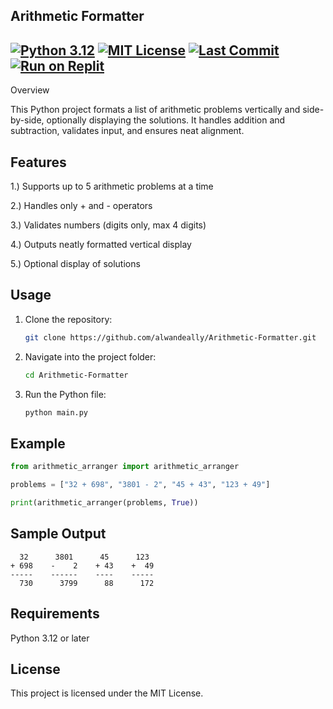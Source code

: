 Arithmetic Formatter
-------------------
[![Python 3.12](https://img.shields.io/badge/python-3.12-blue.svg)](https://www.python.org/downloads/release/python-3120/)
[![MIT License](https://img.shields.io/badge/License-MIT-yellow.svg)](LICENSE)
[![Last Commit](https://img.shields.io/github/last-commit/alwandeally/Arithmetic-Formatter?color=green)](https://github.com/alwandeally/Arithmetic-Formatter/commits/main)
[![Run on Replit](https://img.shields.io/badge/Replit-Run-orange?logo=replit)](https://replit.com/new/github/alwandeally/Arithmetic-Formatter)
-----
Overview

This Python project formats a list of arithmetic problems vertically and side-by-side, optionally displaying the solutions. It handles addition and subtraction, validates input, and ensures neat alignment.

Features
---------

1.) Supports up to 5 arithmetic problems at a time

2.) Handles only + and - operators

3.) Validates numbers (digits only, max 4 digits)

4.) Outputs neatly formatted vertical display

5.) Optional display of solutions


Usage
-------

1. Clone the repository:
   ```bash
   git clone https://github.com/alwandeally/Arithmetic-Formatter.git
   ```

2. Navigate into the project folder:
   ```bash
   cd Arithmetic-Formatter
   ```

3. Run the Python file:
   ```bash
   python main.py
   ```


 Example
 ---------

```python
from arithmetic_arranger import arithmetic_arranger

problems = ["32 + 698", "3801 - 2", "45 + 43", "123 + 49"]

print(arithmetic_arranger(problems, True))
```



 Sample Output
------------------
```
  32      3801      45      123
+ 698    -    2    + 43    +  49
-----    ------    ----    -----
  730      3799      88      172
```

Requirements
-------------
Python 3.12 or later

License
--------
This project is licensed under the MIT License.
